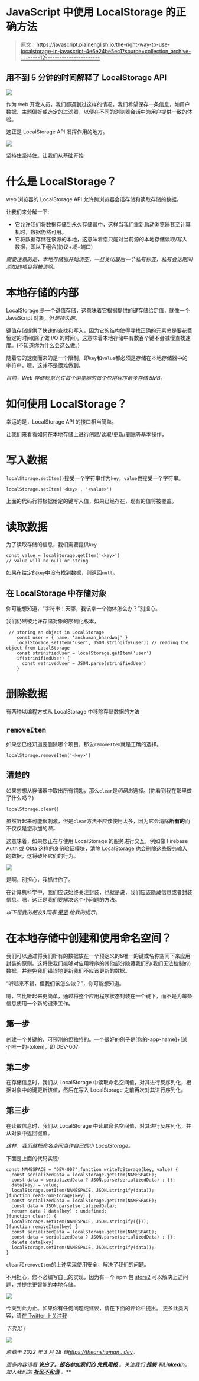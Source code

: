 # JavaScript 中使用 LocalStorage 的正确方法

> 原文：<https://javascript.plainenglish.io/the-right-way-to-use-localstorage-in-javascript-4e6e24be5ec1?source=collection_archive---------12----------------------->

## 用不到 5 分钟的时间解释了 LocalStorage API

![](img/990f180c436ab755c556a9d95792876a.png)

作为 web 开发人员，我们都遇到过这样的情况，我们希望保存一条信息，如用户数据、主题偏好或选定的过滤器，以便在不同的浏览器会话中为用户提供一致的体验。

这正是 LocalStorage API 发挥作用的地方。

![](img/521798959c590bddde6e7f98a190fe34.png)

坚持住坚持住。让我们从基础开始

# 什么是 LocalStorage？

web 浏览器的 LocalStorage API 允许跨浏览器会话存储和读取存储的数据。

让我们来分解一下:

*   它允许我们将数据存储到永久存储器中，这样当我们重新启动浏览器甚至计算机时，数据仍然可用。
*   它将数据存储在该源的本地，这意味着您只能对当前源的本地存储读取/写入数据，即以下组合(协议+域+端口)

*需要注意的是，本地存储器开始清空，一旦关闭最后一个私有标签，私有会话期间添加的项目将被清除。*

# 本地存储的内部

LocalStorage 是一个键值存储，这意味着它根据提供的键存储给定值，就像一个 JavaScript 对象，但*是持久的*。

键值存储提供了快速的查找和写入，因为它的结构使得寻找正确的元素总是要花费恒定的时间(除了做 I/O 的时间)。这意味着本地存储中有数百个键不会减慢查找速度。(不知道你为什么会这么做。)

随着它的速度而来的是一个限制，即`key`和`value`都必须是存储在本地存储器中的字符串。嗯，这并不是很难做到。

*目前，Web 存储规范允许每个浏览器的每个应用程序最多存储 5MB。*

# 如何使用 LocalStorage？

幸运的是，LocalStorage API 的接口相当简单。

让我们来看看如何在本地存储上进行创建/读取/更新/删除等基本操作，

# 写入数据

`localStorage.setItem()`接受一个字符串作为`key`，`value`也接受一个字符串。

```
localStorage.setItem('<key>', '<value>')
```

上面的代码行将根据给定的键写入值，如果已经存在，现有的值将被覆盖。

# 读取数据

为了读取存储的信息，我们需要提供`key`

```
const value = localStorage.getItem('<key>')
// value will be null or string
```

如果在给定的`key`中没有找到数据，则返回`null`。

## 在 LocalStorage 中存储对象

你可能想知道，“字符串！天哪，我该拿一个物体怎么办？”别担心。

我们仍然被允许存储对象的序列化版本，

```
 // storing an object in LocalStorage
    const user = { name: 'anshuman_bhardwaj' }
    localStorage.setItem('user', JSON.stringify(user)) // reading the object from LocalStorage
    const strinifiedUser = localStorage.getItem('user')
    if(strinifiedUser) {
      const retrivedUser = JSON.parse(strinifiedUser)
    }
```

# 删除数据

有两种以编程方式从 LocalStorage 中移除存储数据的方法

## `removeItem`

如果您已经知道要删除哪个项目，那么`removeItem`就是正确的选择。

```
localStorage.removeItem('<key>')
```

## 清楚的

如果您想从存储器中取出所有钥匙，那么`clear`是*明确的*选择。(你看到我在那里做了什么吗？)

```
localStorage.clear()
```

虽然听起来可能很刺激，但是`clear`方法不应该使用太多，因为它会清除**所有的**而不仅仅是您添加的*项。*

这意味着，如果您正在与使用 LocalStorage 的服务进行交互，例如像 Firebase Auth 或 Okta 这样的身份验证模块，清除 LocalStorage 也会删除这些服务输入的数据，这将破坏它们的行为。

![](img/9b8849a899827a26eb99b2c37a09855f.png)

是啊，别担心，我抓住你了。

在计算机科学中，我们应该始终关注封装，也就是说，我们应该隐藏信息或者封装信息。嗯，这正是我们要解决这个小问题的方法。

*以下是我的朋友&同事* [*莱恩*](https://www.linkedin.com/in/ryanirilli) *给我的提示。*

# 在本地存储中创建和使用命名空间？

我们可以通过将我们所有的数据放在一个预定义的&唯一的键或名称空间下来应用封装的原则。这将使我们能够对应用程序的其他部分隐藏我们的(我们无法控制的)数据，并避免我们错误地更新我们不应该更新的数据。

“听起来不错，但我们该怎么做？”，你可能想知道。

嗯，它比听起来更简单，通过将整个应用程序状态封装在一个键下，而不是为每条信息使用一个新的键来工作。

## 第一步

创建一个关键的、可预测的但独特的。一个很好的例子是[您的-app-name]+[某个唯一的-token]，即 DEV-007

## 第二步

在存储信息时，我们从 LocalStorage 中读取命名空间值，对其进行反序列化，根据对象中的键更新该值，然后在写入 LocalStorage 之前再次对其进行序列化。

## 第三步

在读取信息时，我们从 LocalStorage 中读取命名空间值，对其进行反序列化，并从对象中返回键值。

*这样，我们就把命名空间当作自己的小 LocalStorage。*

下面是上面的代码实现:

```
const NAMESPACE = "DEV-007";function writeToStorage(key, value) {
  const serializedData = localStorage.getItem(NAMESPACE);
  const data = serializedData ? JSON.parse(serializedData) : {};
  data[key] = value;
  localStorage.setItem(NAMESPACE, JSON.stringify(data));
}function readFromStorage(key) {
  const serializedData = localStorage.getItem(NAMESPACE);
  const data = JSON.parse(serializedData);
  return data ? data[key] : undefined;
}function clear() {
  localStorage.setItem(NAMESPACE, JSON.stringify({}));
}function removeItem(key) {
  const serializedData = localStorage.getItem(NAMESPACE);
  const data = serializedData ? JSON.parse(serializedData) : {};
  delete data[key]
  localStorage.setItem(NAMESPACE, JSON.stringify(data));
}
```

`clear`和`removeItem`的上述实现使用安全，解决了我们的问题。

不用担心，您不必编写自己的实现，因为有一个 npm 包 [store2](https://www.npmjs.com/package/store2) 可以解决上述问题，并提供更智能的本地存储。

![](img/e172790057061f748389bd6c03332e9e.png)

今天到此为止。如果你有任何问题或建议，请在下面的评论中提出。
更多此类内容，请[在 Twitter 上关注我](https://twitter.com/sun_anshuman)

*下次见！*

![](img/a789ea41091acb0ade02655803d805fb.png)

*原载于 2022 年 3 月 28 日*[*https://theanshuman . de*v](https://theanshuman.dev/articles/the-right-way-to-use-localstorage-in-javascript-41a0)*。*

*更多内容请看* [***说白了。报名参加我们的***](https://plainenglish.io/) **[***免费周报***](http://newsletter.plainenglish.io/) *。关注我们* [***推特***](https://twitter.com/inPlainEngHQ) *和**[***LinkedIn***](https://www.linkedin.com/company/inplainenglish/)*。加入我们的* [***社区不和谐***](https://discord.gg/GtDtUAvyhW) *。****